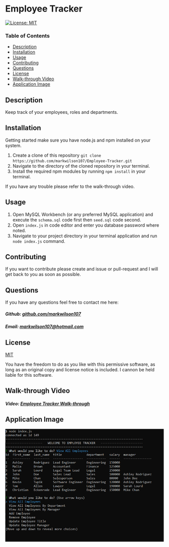 # Employee Tracker

[![License: MIT](https://img.shields.io/badge/License-MIT-yellow.svg)](https://opensource.org/licenses/MIT)

### Table of Contents

- [Description](#description)
- [Installation](#installation)
- [Usage](#usage)
- [Contributing](#contributing)
- [Questions](#questions)
- [License](#license)
- [Walk-through Video](#Walk-through-Video)
- [Application Image](#application-image)

## Description

Keep track of your employees, roles and departments.

## Installation

Getting started make sure you have node.js and npm installed on your system.

1. Create a clone of this repository ``git clone https://github.com/markwilson107/Employee-Tracker.git``
2. Navigate to the directory of the cloned repository in your terminal.
3. Install the required npm modules by running ``npm install`` in your terminal.

If you have any trouble please refer to the walk-through video.

## Usage

1. Open MySQL Workbench (or any preferred MySQL application) and execute the ``schema.sql`` code first then ``seed.sql`` code second.
2. Open ``index.js`` in code editor and enter you database password where noted. 
3. Navigate to your project directory in your terminal application and run ``node index.js`` command.

## Contributing

If you want to contribute please create and issue or pull-request and I will get back to you as soon as possible.

## Questions

If you have any questions feel free to contact me here:

 ##### Github: [github.com/markwilson107](https://github.com/markwilson107)

 ##### Email: [markwilson107@hotmail.com](mailto:markwilson107@hotmail.com?subject=[GitHub])

## License

[MIT](https://opensource.org/licenses/MIT)

You have the freedom to do as you like with this permissive software, as long as an original copy and license notice is included. I cannon be held liable for this software.

## Walk-through Video

##### Video: [Employee Tracker Walk-through](https://drive.google.com/file/d/1SNH7v3Mw-aq_yYxDJUPEf9LXQEMAS9xk/view?usp=sharing)

## Application Image

 ![Image of Application](https://github.com/markwilson107/Employee-Tracker/blob/main/images/deployed-application.png)
